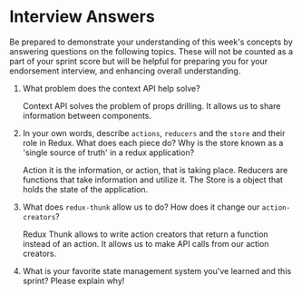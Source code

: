 # Interview Answers
Be prepared to demonstrate your understanding of this week's concepts by answering questions on the following topics. These will not be counted as a part of your sprint score but will be helpful for preparing you for your endorsement interview, and enhancing overall understanding.

1. What problem does the context API help solve?

    Context API solves the problem of props drilling. It allows us to share information between components.


2. In your own words, describe `actions`, `reducers` and the `store` and their role in Redux. What does each piece do? Why is the store known as a 'single source of truth' in a redux application?

    Action  it is the information, or action, that is taking place. Reducers are functions that take information and utilize it. The Store is a object that holds the state of the application.

3. What does `redux-thunk` allow us to do? How does it change our `action-creators`?

    Redux Thunk  allows  to write action creators that return a function instead of an action. It allows us to make API calls from our action creators.

4. What is your favorite state management system you've learned and this sprint? Please explain why!